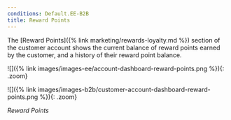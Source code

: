 ```yaml
---
conditions: Default.EE-B2B
title: Reward Points
---
```


The [Reward Points]({% link marketing/rewards-loyalty.md %}) section of the customer account shows the current balance of reward points earned by the customer, and a history of their reward point balance.

<!--{% if "Default.EE Only" contains site.edition %}-->
![]({% link images/images-ee/account-dashboard-reward-points.png %}){: .zoom}
<!--{% endif %}-->
<!--{% if "Default.B2B Only" contains site.edition %}-->
![]({% link images/images-b2b/customer-account-dashboard-reward-points.png %}){: .zoom}
<!--{% endif %}-->
_Reward Points_